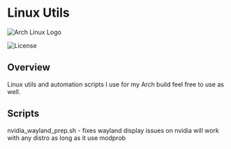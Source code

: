 # Linux Utils

![Arch Linux Logo](https://archlinux.org/favicon.ico)

![License](https://img.shields.io/badge/license-MIT-blue.svg)

## Overview

Linux utils and automation scripts I use for my Arch build  feel free to use as well.

## Scripts

nvidia_wayland_prep.sh - fixes wayland display issues on nvidia will work with any distro as long as it use modprob

